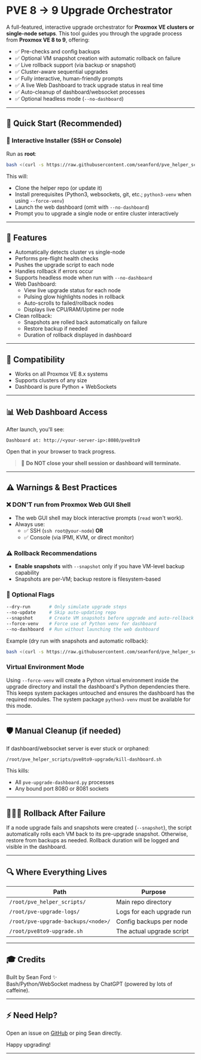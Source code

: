 # PVE 8 → 9 Upgrade Orchestrator

A full-featured, interactive upgrade orchestrator for **Proxmox VE clusters or single-node setups**. This tool guides you through the upgrade process from **Proxmox VE 8 to 9**, offering:

- ✅ Pre-checks and config backups
- ✅ Optional VM snapshot creation with automatic rollback on failure
- ✅ Live rollback support (via backup or snapshot)
- ✅ Cluster-aware sequential upgrades
- ✅ Fully interactive, human-friendly prompts
- ✅ A live Web Dashboard to track upgrade status in real time
- ✅ Auto-cleanup of dashboard/websocket processes
- ✅ Optional headless mode (`--no-dashboard`)

---

## 🚀 Quick Start (Recommended)

### 🔗 Interactive Installer (SSH or Console)

Run as **root**:

```bash
bash <(curl -s https://raw.githubusercontent.com/seanford/pve_helper_scripts/main/pve8to9-upgrade/pve-upgrade-orchestrator.sh)
```

This will:

- Clone the helper repo (or update it)
- Install prerequisites (Python3, websockets, git, etc.; `python3-venv` when using `--force-venv`)
- Launch the web dashboard (omit with `--no-dashboard`)
- Prompt you to upgrade a single node or entire cluster interactively

---

## 🔧 Features

- Automatically detects cluster vs single-node
- Performs pre-flight health checks
- Pushes the upgrade script to each node
- Handles rollback if errors occur
- Supports headless mode when run with `--no-dashboard`
- Web Dashboard:
  - View live upgrade status for each node
  - Pulsing glow highlights nodes in rollback
  - Auto-scrolls to failed/rollback nodes
  - Displays live CPU/RAM/Uptime per node
- Clean rollback:
  - Snapshots are rolled back automatically on failure
  - Restore backup if needed
  - Duration of rollback displayed in dashboard

---

## 📅 Compatibility

- Works on all Proxmox VE 8.x systems
- Supports clusters of any size
- Dashboard is pure Python + WebSockets

---

## 📊 Web Dashboard Access

After launch, you'll see:

```
Dashboard at: http://<your-server-ip>:8080/pve8to9
```

Open that in your browser to track progress.

> 🚫 **Do NOT close your shell session or dashboard will terminate.**

---

## ⚠️ Warnings & Best Practices

### ❌ **DON'T run from Proxmox Web GUI Shell**

- The web GUI shell may block interactive prompts (`read` won't work).
- Always use:
  - ✅ SSH (`ssh root@your-node`) **OR**
  - ✅ Console (via IPMI, KVM, or direct monitor)

### ⚠️ Rollback Recommendations

- **Enable snapshots** with `--snapshot` only if you have VM-level backup capability
- Snapshots are per-VM; backup restore is filesystem-based

### 🚧 Optional Flags

```bash
--dry-run       # Only simulate upgrade steps
--no-update     # Skip auto-updating repo
--snapshot      # Create VM snapshots before upgrade and auto-rollback on failure
--force-venv    # Force use of Python venv for dashboard
--no-dashboard  # Run without launching the web dashboard
```

Example (dry run with snapshots and automatic rollback):

```bash
bash <(curl -s https://raw.githubusercontent.com/seanford/pve_helper_scripts/main/pve8to9-upgrade/pve-upgrade-orchestrator.sh) --dry-run --snapshot
```

### Virtual Environment Mode

Using `--force-venv` will create a Python virtual environment inside the upgrade directory and install the dashboard's Python dependencies there. This keeps system packages untouched and ensures the dashboard has the required modules. The system package `python3-venv` must be available for this mode.

---

## 🛡️ Manual Cleanup (if needed)

If dashboard/websocket server is ever stuck or orphaned:

```bash
/root/pve_helper_scripts/pve8to9-upgrade/kill-dashboard.sh
```

This kills:

- All `pve-upgrade-dashboard.py` processes
- Any bound port 8080 or 8081 sockets

---

## 🧍🏼‍⚖️ Rollback After Failure

If a node upgrade fails and snapshots were created (`--snapshot`), the script automatically rolls each VM back to its pre-upgrade snapshot. Otherwise, restore from backups as needed. Rollback duration will be logged and visible in the dashboard.

---

## 🔍 Where Everything Lives

| Path | Purpose |
|----------------------------------------|-------------------------------|
| `/root/pve_helper_scripts/` | Main repo directory |
| `/root/pve-upgrade-logs/` | Logs for each upgrade run |
| `/root/pve-upgrade-backups/<node>/` | Config backups per node |
| `/root/pve8to9-upgrade.sh` | The actual upgrade script |

---

## 🎓 Credits

Built by Sean Ford ✨\
Bash/Python/WebSocket madness by ChatGPT (powered by lots of caffeine).

---

## ⚡ Need Help?

Open an issue on [GitHub](https://github.com/seanford/pve_helper_scripts/issues) or ping Sean directly.

Happy upgrading!

---
